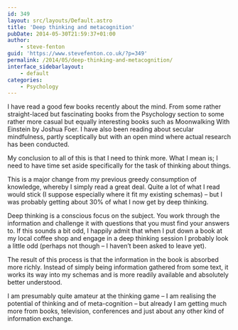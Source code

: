 ```yaml
---
id: 349
layout: src/layouts/Default.astro
title: 'Deep thinking and metacognition'
pubDate: 2014-05-30T21:59:37+01:00
author:
    - steve-fenton
guid: 'https://www.stevefenton.co.uk/?p=349'
permalink: /2014/05/deep-thinking-and-metacognition/
interface_sidebarlayout:
    - default
categories:
    - Psychology
---
```


I have read a good few books recently about the mind. From some rather straight-laced but fascinating books from the Psychology section to some rather more casual but equally interesting books such as Moonwalking With Einstein by Joshua Foer. I have also been reading about secular mindfulness, partly sceptically but with an open mind where actual research has been conducted.

My conclusion to all of this is that I need to think more. What I mean is; I need to have time set aside specifically for the task of thinking about things.

This is a major change from my previous greedy consumption of knowledge, whereby I simply read a great deal. Quite a lot of what I read would stick (I suppose especially where it fit my existing schemas) – but I was probably getting about 30% of what I now get by deep thinking.

Deep thinking is a conscious focus on the subject. You work through the information and challenge it with questions that you must find your answers to. If this sounds a bit odd, I happily admit that when I put down a book at my local coffee shop and engage in a deep thinking session I probably look a little odd (perhaps not though – I haven’t been asked to leave yet).

The result of this process is that the information in the book is absorbed more richly. Instead of simply being information gathered from some text, it works its way into my schemas and is more readily available and absolutely better understood.

I am presumably quite amateur at the thinking game – I am realising the potential of thinking and of meta-cognition – but already I am getting much more from books, television, conferences and just about any other kind of information exchange.